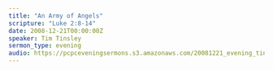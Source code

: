 ```yaml
---
title: "An Army of Angels"
scripture: "Luke 2:8-14"
date: 2008-12-21T00:00:00Z
speaker: Tim Tinsley
sermon_type: evening
audio: https://pcpceveningsermons.s3.amazonaws.com/20081221_evening_tinsley.mp3 
---
```



